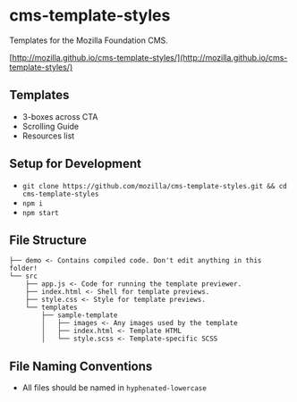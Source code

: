 # cms-template-styles

Templates for the Mozilla Foundation CMS.

[http://mozilla.github.io/cms-template-styles/](http://mozilla.github.io/cms-template-styles/)

## Templates

* 3-boxes across CTA
* Scrolling Guide
* Resources list

## Setup for Development

- `git clone https://github.com/mozilla/cms-template-styles.git && cd cms-template-styles`
- `npm i`
- `npm start`

## File Structure

```
├── demo <- Contains compiled code. Don't edit anything in this folder!
└── src
    ├── app.js <- Code for running the template previewer.
    ├── index.html <- Shell for template previews.
    ├── style.css <- Style for template previews.
    └── templates
        ├── sample-template
        │   ├── images <- Any images used by the template
        │   ├── index.html <- Template HTML
        │   └── style.scss <- Template-specific SCSS
```

## File Naming Conventions

- All files should be named in `hyphenated-lowercase`
